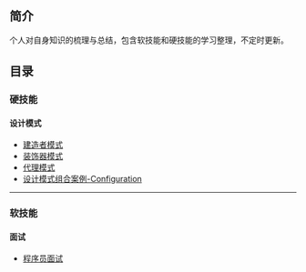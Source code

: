 ##  简介

​	个人对自身知识的梳理与总结，包含软技能和硬技能的学习整理，不定时更新。

##  目录

### 	硬技能

####  设计模式
 - [建造者模式](/硬实力/设计模式/建造者模式.md)
 - [装饰器模式](/硬实力/设计模式/装饰器模式.md)
 - [代理模式](/硬实力/设计模式/代理模式.md)
 - [设计模式组合案例-Configuration](/硬实力/设计模式/设计模式组合案例-Configuration.md)




---

### 	软技能

#### 		面试

   - [程序员面试](/软实力/面试/程序员面试.md)

     



​	





